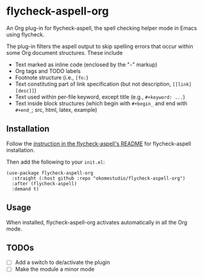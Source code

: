 # flycheck-aspell-org

An Org plug-in for flycheck-aspell, the spell checking helper mode in
Emacs using flycheck.

The plug-in filters the aspell output to skip spelling errors that
occur within some Org document structures. These include

- Text marked as inline code (enclosed by the "`~`" markup)
- Org tags and TODO labels
- Footnote structure (i.e., `[fn:`)
- Text constituting part of link specification (but not description, `[[link][desc]]`)
- Text used within per-file keyword, except title (e.g., `#+keyword: ...`)
- Text inside block structures (which begin with `#+begin_` and end with `#+end_`; src, html, latex, example)

## Installation

Follow the [instruction in the flycheck-aspell's
README](https://github.com/leotaku/flycheck-aspell/) for
flycheck-aspell installation.

Then add the following to your `init.el`:

``` emacs-lisp
(use-package flycheck-aspell-org
  :straight (:host github :repo "okomestudio/flycheck-aspell-org")
  :after (flycheck-aspell)
  :demand t)
```

## Usage

When installed, flycheck-aspell-org activates automatically in all the
Org mode.

## TODOs

- [ ] Add a switch to de/activate the plugin
- [ ] Make the module a minor mode
